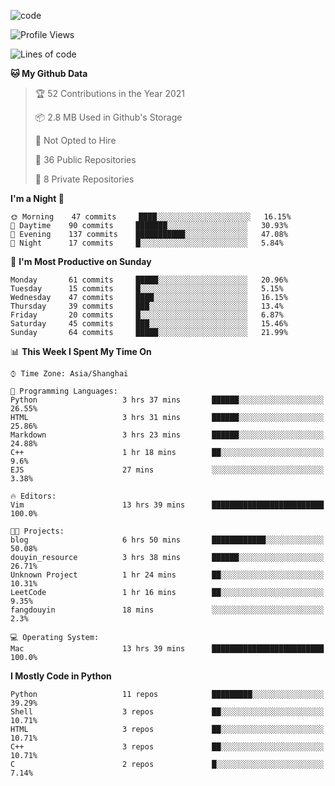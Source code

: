 
<!--
**liuyaanng/liuyaanng** is a ✨ _special_ ✨ repository because its `README.md` (this file) appears on your GitHub profile.

Here are some ideas to get you started:

- 🔭 I’m currently working on ...
- 🌱 I’m currently learning ...
- 👯 I’m looking to collaborate on ...
- 🤔 I’m looking for help with ...
- 💬 Ask me about ...
- 📫 How to reach me: ...
- 😄 Pronouns: ...
- ⚡ Fun fact: ...
-->


![code](https://cdn.jsdelivr.net/gh/liuyaanng/liuyaanng@1.0/code.gif) 

<!--START_SECTION:waka-->
![Profile Views](http://img.shields.io/badge/Profile%20Views-1-blue)

![Lines of code](https://img.shields.io/badge/From%20Hello%20World%20I%27ve%20Written-5.3%20million%20lines%20of%20code-blue)

**🐱 My Github Data** 

> 🏆 52 Contributions in the Year 2021
 > 
> 📦 2.8 MB Used in Github's Storage 
 > 
> 🚫 Not Opted to Hire
 > 
> 📜 36 Public Repositories 
 > 
> 🔑 8 Private Repositories  
 > 
**I'm a Night 🦉** 

```text
🌞 Morning    47 commits     ████░░░░░░░░░░░░░░░░░░░░░   16.15% 
🌆 Daytime    90 commits     ███████░░░░░░░░░░░░░░░░░░   30.93% 
🌃 Evening    137 commits    ███████████░░░░░░░░░░░░░░   47.08% 
🌙 Night      17 commits     █░░░░░░░░░░░░░░░░░░░░░░░░   5.84%

```
📅 **I'm Most Productive on Sunday** 

```text
Monday       61 commits     █████░░░░░░░░░░░░░░░░░░░░   20.96% 
Tuesday      15 commits     █░░░░░░░░░░░░░░░░░░░░░░░░   5.15% 
Wednesday    47 commits     ████░░░░░░░░░░░░░░░░░░░░░   16.15% 
Thursday     39 commits     ███░░░░░░░░░░░░░░░░░░░░░░   13.4% 
Friday       20 commits     █░░░░░░░░░░░░░░░░░░░░░░░░   6.87% 
Saturday     45 commits     ███░░░░░░░░░░░░░░░░░░░░░░   15.46% 
Sunday       64 commits     █████░░░░░░░░░░░░░░░░░░░░   21.99%

```


📊 **This Week I Spent My Time On** 

```text
⌚︎ Time Zone: Asia/Shanghai

💬 Programming Languages: 
Python                   3 hrs 37 mins       ██████░░░░░░░░░░░░░░░░░░░   26.55% 
HTML                     3 hrs 31 mins       ██████░░░░░░░░░░░░░░░░░░░   25.86% 
Markdown                 3 hrs 23 mins       ██████░░░░░░░░░░░░░░░░░░░   24.88% 
C++                      1 hr 18 mins        ██░░░░░░░░░░░░░░░░░░░░░░░   9.6% 
EJS                      27 mins             ░░░░░░░░░░░░░░░░░░░░░░░░░   3.38%

🔥 Editors: 
Vim                      13 hrs 39 mins      █████████████████████████   100.0%

🐱‍💻 Projects: 
blog                     6 hrs 50 mins       ████████████░░░░░░░░░░░░░   50.08% 
douyin_resource          3 hrs 38 mins       ██████░░░░░░░░░░░░░░░░░░░   26.71% 
Unknown Project          1 hr 24 mins        ██░░░░░░░░░░░░░░░░░░░░░░░   10.31% 
LeetCode                 1 hr 16 mins        ██░░░░░░░░░░░░░░░░░░░░░░░   9.35% 
fangdouyin               18 mins             ░░░░░░░░░░░░░░░░░░░░░░░░░   2.3%

💻 Operating System: 
Mac                      13 hrs 39 mins      █████████████████████████   100.0%

```

**I Mostly Code in Python** 

```text
Python                   11 repos            █████████░░░░░░░░░░░░░░░░   39.29% 
Shell                    3 repos             ██░░░░░░░░░░░░░░░░░░░░░░░   10.71% 
HTML                     3 repos             ██░░░░░░░░░░░░░░░░░░░░░░░   10.71% 
C++                      3 repos             ██░░░░░░░░░░░░░░░░░░░░░░░   10.71% 
C                        2 repos             █░░░░░░░░░░░░░░░░░░░░░░░░   7.14%

```



<!--END_SECTION:waka-->
